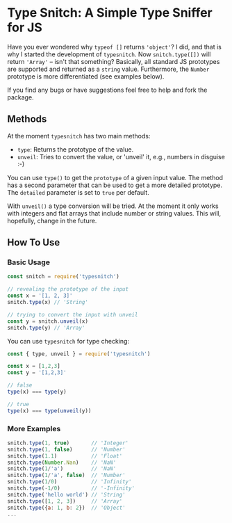 # Type Snitch: A Simple Type Sniffer for JS

Have you ever wondered why `typeof []` returns `'object'`? I did, and that is why I started the development of `typesnitch`. Now `snitch.type([])` will return `'Array'` – isn't that something? Basically, all standard JS prototypes are supported and returned as a `string` value. Furthermore, the `Number` prototype is more differentiated (see examples below).

If you find any bugs or have suggestions feel free to help and fork the package.

## Methods

At the moment `typesnitch` has two main methods:
- `type`: Returns the prototype of the value.
- `unveil`: Tries to convert the value, or 'unveil' it, e.g., numbers in disguise :-)

You can use `type()` to get the `prototype` of a given input value. The method has a second parameter that can be used to get a more detailed prototype. The `detailed` parameter is set to `true` per default.


With `unveil()` a type conversion will be tried. At the moment it only works with integers and flat arrays that include number or string values. This will, hopefully, change in the future.

## How To Use

### Basic Usage

```js
const snitch = require('typesnitch')

// revealing the prototype of the input
const x = '[1, 2, 3]'
snitch.type(x) // 'String'

// trying to convert the input with unveil
const y = snitch.unveil(x)
snitch.type(y) // 'Array'
```

You can use `typesnitch` for type checking:
```js
const { type, unveil } = require('typesnitch')

const x = [1,2,3]
const y = '[1,2,3]'

// false
type(x) === type(y)

// true
type(x) === type(unveil(y))
```

### More Examples

```js
snitch.type(1, true)       // 'Integer'
snitch.type(1, false)      // 'Number'
snitch.type(1.1)           // 'Float'
snitch.type(Number.Nan)    // 'NaN'
snitch.type(1/'a')         // 'NaN'
snitch.type(1/'a', false)  // 'Number'
snitch.type(1/0)           // 'Infinity'
snitch.type(-1/0)          // '-Infinity'
snitch.type('hello world') // 'String'
snitch.type([1, 2, 3])     // 'Array'
snitch.type({a: 1, b: 2})  // 'Object'
...
```